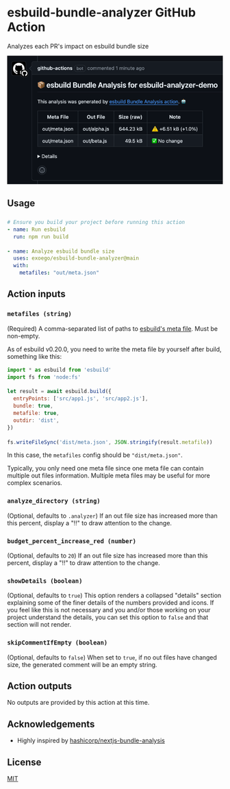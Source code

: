 # esbuild-bundle-analyzer GitHub Action

Analyzes each PR's impact on esbuild bundle size

![comment-example](/doc/comment.png "Comment Example")

## Usage

### 

```yaml
# Ensure you build your project before running this action
- name: Run esbuild
  run: npm run build

- name: Analyze esbuild bundle size
  uses: exoego/esbuild-bundle-analyzer@main
  with:
    metafiles: "out/meta.json"
```

###

## Action inputs

### `metafiles (string)`

(Required) A comma-separated list of paths to [esbuild's meta file]([https://esbuild.github.io/api/#metafile]). Must be non-empty.

As of esbuild v0.20.0, you need to write the meta file by yourself after build, something like this:

```javascript
import * as esbuild from 'esbuild'
import fs from 'node:fs'

let result = await esbuild.build({
  entryPoints: ['src/app1.js', 'src/app2.js'],
  bundle: true,
  metafile: true,
  outdir: 'dist',
})

fs.writeFileSync('dist/meta.json', JSON.stringify(result.metafile))
```

In this case, the `metafiles` config should be `"dist/meta.json"`.

Typically, you only need one meta file since one meta file can contain multiple out files information.
Multiple meta files may be useful for more complex scenarios.

### `analyze_directory (string)`

(Optional, defaults to `.analyzer`) If an out file size has increased more than this percent, display a "‼️" to draw attention
to the change.

### `budget_percent_increase_red (number)`

(Optional, defaults to `20`) If an out file size has increased more than this percent, display a "‼️" to draw attention
to the change.

### `showDetails (boolean)`

(Optional, defaults to `true`) This option renders a collapsed "details" section explaining some of the finer details of
the numbers provided and icons. If you feel like this is not necessary and you and/or those working on your project
understand the details, you can set this option to `false` and that section will not render.

### `skipCommentIfEmpty (boolean)`

(Optional, defaults to `false`) When set to `true`, if no out files have changed size, the generated comment will be an
empty string.

## Action outputs

No outputs are provided by this action at this time.

## Acknowledgements

- Highly inspired by [hashicorp/nextjs-bundle-analysis](https://github.com/hashicorp/nextjs-bundle-analysis)

## License

[MIT](LICENSE.md)
